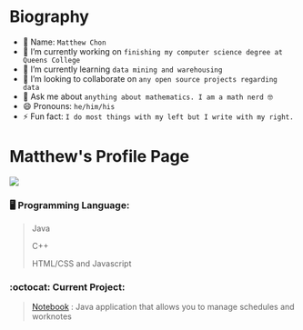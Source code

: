<!-------------------------------
**MatthewChon/MatthewChon** is a ✨ _special_ ✨ repository because its `README.md` (this file) appears on your GitHub profile.
Here are some ideas to get you started:
  ------------------------------->
# Biography
- 👋 Name: `Matthew Chon`
- 🔭 I’m currently working on `finishing my computer science degree at Queens College`
- 🌱 I’m currently learning `data mining and warehousing`
- 👯 I’m looking to collaborate on `any open source projects regarding data`
- 💬 Ask me about `anything about mathematics. I am a math nerd 🤓`
- 😄 Pronouns: `he/him/his`
- ⚡ Fun fact: `I do most things with my left but I write with my right.`
<!-- 🤔 I’m looking for help with -->
<!-- 📫 How to reach me: ... -->


# Matthew's Profile Page

![](https://github-readme-stats.vercel.app/api?username=matthewchon)

### :desktop_computer: Programming Language:
> Java
> 
> C++
> 
> HTML/CSS and Javascript

### :octocat: Current Project:
> [Notebook](https://github.com/MatthewChon/Notebook) : Java application that allows you to manage schedules and worknotes
